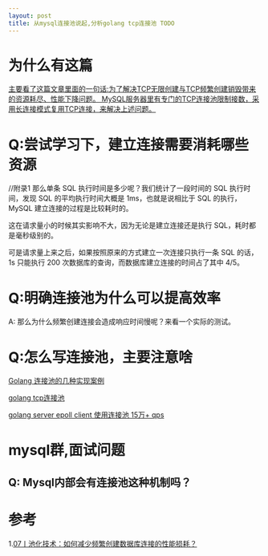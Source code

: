 ```yaml
---
layout: post
title: 从mysql连接池说起,分析golang tcp连接池 TODO
---
```


# 为什么有这篇
[主要看了这篇文章里面的一句话:为了解决TCP无限创建与TCP频繁创建销毁带来的资源耗尽、性能下降问题。
MySQL服务器里有专门的TCP连接池限制接数，采用长连接模式复用TCP连接，来解决上述问题。](https://mp.weixin.qq.com/s/GMiwroGgBP9hAyzyv9_uKg)

# Q:尝试学习下，建立连接需要消耗哪些资源
//附录1
那么单条 SQL 执行时间是多少呢？我们统计了一段时间的 SQL 执行时间，发现 SQL 的平均执行时间大概是 1ms，也就是说相比于 SQL 的执行，MySQL 建立连接的过程是比较耗时的。

这在请求量小的时候其实影响不大，因为无论是建立连接还是执行 SQL，耗时都是毫秒级别的。

可是请求量上来之后，如果按照原来的方式建立一次连接只执行一条 SQL 的话，1s 只能执行 200 次数据库的查询，而数据库建立连接的时间占了其中 4/5。


# Q:明确连接池为什么可以提高效率
A: 那么为什么频繁创建连接会造成响应时间慢呢？来看一个实际的测试。

# Q:怎么写连接池，主要注意啥

[Golang 连接池的几种实现案例](https://learnku.com/articles/41137)

[golang tcp连接池](https://github.com/nange/easypool)

[golang server epoll client 使用连接池 15万+ qps](https://segmentfault.com/a/1190000019736068)


# mysql群,面试问题
## Q: Mysql内部会有连接池这种机制吗？


# 参考
1.[07丨池化技术：如何减少频繁创建数据库连接的性能损耗？](https://zq99299.github.io/note-architect/hc/02/01.html#%E7%94%A8%E8%BF%9E%E6%8E%A5%E6%B1%A0%E9%A2%84%E5%85%88%E5%BB%BA%E7%AB%8B%E6%95%B0%E6%8D%AE%E5%BA%93%E8%BF%9E%E6%8E%A5)